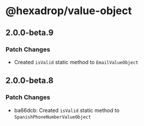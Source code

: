 # @hexadrop/value-object

## 2.0.0-beta.9

### Patch Changes

- Created `isValid` static method to `EmailValueObject`

## 2.0.0-beta.8

### Patch Changes

- ba66dcb: Created `isValid` static method to `SpanishPhoneNumberValueObject`
